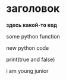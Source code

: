 # заголовок

**здесь какой-то код**

some python function

new python code

print(true and false)

i am young junior
